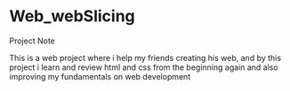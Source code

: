# Web_webSlicing

Project Note

This is a web project where i help my friends creating his web,
and by this project i learn and review html and css from the beginning again
and also improving my fundamentals on web development
